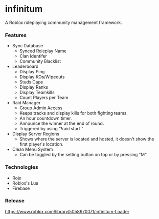 # infinitum
A Roblox roleplaying community management framework.

### Features
- Sync Database
  - Synced Roleplay Name
  - Clan Identifer
  - Community Blacklist
- Leaderboard
  - Display Ping
  - Display KOs/Wipeouts
  - Studs Caps
  - Display Ranks
  - Display Teamkills
  - Count Players per Team
- Raid Manager
  - Group Admin Access
  - Keeps tracks and display kills for both fighting teams.
  - An hour countdown timer.
  - Announce the winner at the end of round.
  - Triggered by using "!raid start <kills> <timer>"
- Display Server Regions
  - Shows where the server is located and hosted, it doesn't show the first player's location.
- Clean Menu System
  - Can be toggled by the setting button on top or by pressing "M".
  
### Technologies
- Rojo
- Roblox's Lua
- Firebase

### Release
https://www.roblox.com/library/5058970071/infinitum-Loader
